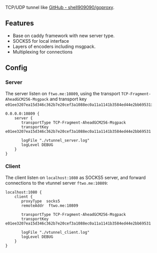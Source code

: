     
TCP/UDP tunnel like [GitHub - shell909090/goproxy](https://github.com/shell909090/goproxy). 

## Features
* Base on caddy framework with new server type.
* SOCKS5 for local interface
* Layers of encoders including msgpack. 
* Multiplexing for connections

## Config

### Server
The server listen on `ftwo.me:10809`, using the transport `TCP-Fragment-AheadGCM256-Msgpack` and transport
key `e01ee3207ea15d346c362b7e20cef3a1088ec0a11a1141b3584ed44e2bb69531`:

```
0.0.0.0:10809 {
    server {
       transportType TCP-Fragment-AheadGCM256-Msgpack
       transportKey  e01ee3207ea15d346c362b7e20cef3a1088ec0a11a1141b3584ed44e2bb69531

       logFile "./vtunnel_server.log"
       logLevel DEBUG
    }
}
```

### Client
The client listen on `localhost:1080` as SOCKS5 server, and forward connections to the vtunnel server `ftwo.me:10809`:

```
localhost:1080 {
    client {
       proxyType  socks5
       remoteAddr  ftwo.me:10809

       transportType TCP-Fragment-AheadGCM256-Msgpack
       transportKey  e01ee3207ea15d346c362b7e20cef3a1088ec0a11a1141b3584ed44e2bb69531

       logFile "./vtunnel_client.log"
       logLevel DEBUG
    }
}
```
